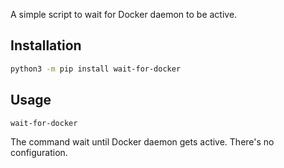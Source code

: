 A simple script to wait for Docker daemon to be active.

## Installation

```bash
python3 -m pip install wait-for-docker
```

## Usage

```bash
wait-for-docker
```

The command wait until Docker daemon gets active. There's no configuration.
